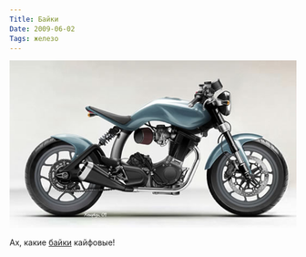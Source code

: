 ```yaml
---
Title: Байки
Date: 2009-06-02
Tags: железо
---
```


![Bike](images/macrubyavolon.jpg)

Ах, какие [байки](http://thekneeslider.com/archives/2009/05/28/mac-motorcycles-a-new-british-motorcycle-company) кайфовые!